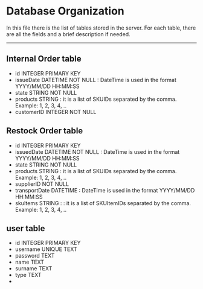 # Database Organization
In this file there is the list of tables stored in the server. For each table, there are all the fields and a brief description if needed.

---

## Internal Order table
- id INTEGER PRIMARY KEY
- issueDate DATETIME NOT NULL : DateTime is used in the format YYYY/MM/DD HH:MM:SS
- state STRING NOT NULL
- products STRING : it is a list of SKUIDs separated by the comma. Example: 1, 2, 3, 4, ..
- customerID INTEGER NOT NULL

## Restock Order table
- id INTEGER PRIMARY KEY
- issuedDate DATETIME NOT NULL : DateTime is used in the format YYYY/MM/DD HH:MM:SS
- state STRING NOT NULL
- products STRING : it is a list of SKUIDs separated by the comma. Example: 1, 2, 3, 4, ..
- supplierID NOT NULL
- transportDate DATETIME : DateTime is used in the format YYYY/MM/DD HH:MM:SS
- skuItems STRING : : it is a list of SKUItemIDs separated by the comma. Example: 1, 2, 3, 4, ..

## user table
- id INTEGER PRIMARY KEY
- username UNIQUE TEXT
- password TEXT
- name TEXT 
- surname TEXT
- type TEXT
- 